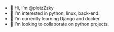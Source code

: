 - 👋 Hi, I’m @plotzZzky
- 👀 I’m interested in python, linux, back-end. 
- 🌱 I’m currently learning Django and docker.
- 💞️ I’m looking to collaborate on python projects.

<!---
plotzZzky/plotzZzky is a ✨ special ✨ repository because its `README.md` (this file) appears on your GitHub profile.
You can click the Preview link to take a look at your changes.
--->
